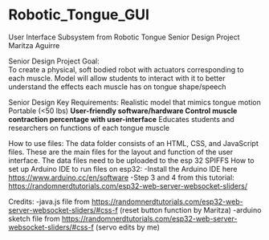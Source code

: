 # Robotic_Tongue_GUI
User Interface Subsystem from Robotic Tongue Senior Design Project
Maritza Aguirre
 
Senior Design Project Goal:  
To create a physical, soft bodied robot with actuators corresponding to each muscle.
Model will allow students to interact with it to better understand the effects each muscle has on tongue shape/speech

Senior Design Key Requirements:
Realistic model that mimics tongue motion
Portable (<50 lbs)
**User-friendly software/hardware
Control muscle contraction percentage with user-interface**
Educates students and researchers on functions of each tongue muscle


How to use files:
The data folder consists of an HTML, CSS, and JavaScript files. These are the main files for the layout and function of the user interface. The data files need to be uploaded to the esp 32 SPIFFS 
How to set up Arduino IDE to run files on esp32:
-Install the Arduino IDE here https://www.arduino.cc/en/software
-Step 3 and 4 from this tutorial: https://randomnerdtutorials.com/esp32-web-server-websocket-sliders/

Credits:
-java.js file from https://randomnerdtutorials.com/esp32-web-server-websocket-sliders/#css-f (reset button function by Maritza)
-arduino sketch file from https://randomnerdtutorials.com/esp32-web-server-websocket-sliders/#css-f (servo edits by me)
